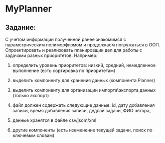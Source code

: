 # MyPlanner
## Задание:
С учетом информации полученной ранее знакомимся с параметрическим полиморфизмом и продолжаем погружаться в ООП.
Спроектировать и реализовать планировщик дел для работы с задачами разных приоритетов.
Например: 

1. определить уровень приоритетов: низкий, средний, немедленное выполнение (есть сортировка по приоритетам)

2. выделить компоненту для хранения данных (компонента Planner)

3. выделить компоненту для организации импорта\экспорта данных (только экспорт)

4. файл должен содержать следующие данные: id, дату добавления записи, время добавления записи, дедлай задачи, ФИО автора,

5. данные хранятся в файле csv/jsom/xml

6. другие компоненты (есть иземенение текущей задачи, поиск по ключевым словам)
